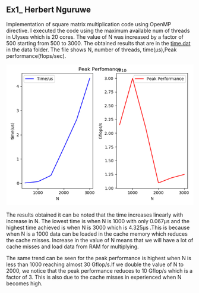 ## Ex1_ Herbert Nguruwe

Implementation of  square matrix  multiplication code using OpenMP directive. I executed the code using the maximum available num of threads in Ulyses which is 20 cores. The value of N was  increased by a factor of 500  starting from 500 to 3000.  The obtained results  that are  in the [time.dat](data/time.data)  in the data folder. The file shows N, number of threads, time(μs),Peak performance(flops/sec).

![Perfomance analysis](img/time.png "Peak Perfomance")

The results obtained it can be noted that the time increases linearly with increase in N. The lowest time is when N is 1000 with only  0.067μs and the highest time achieved is when N is 3000 which is 4.325μs .This  is because when N is a 1000 data can be loaded in the cache memory which reduces the cache misses. Increase in the value of N means that we will have a lot of cache misses  and load data from RAM for multiplying.


The same trend can be seen for the peak performance is highest when  N is less than 1000  reaching almost 30 Gflop/s.If we  double the value of N  to 2000, we notice that the peak performance reduces to 10 Gflop/s  which is a factor of 3.  This is also due to the cache misses in  experienced when N  becomes high.



